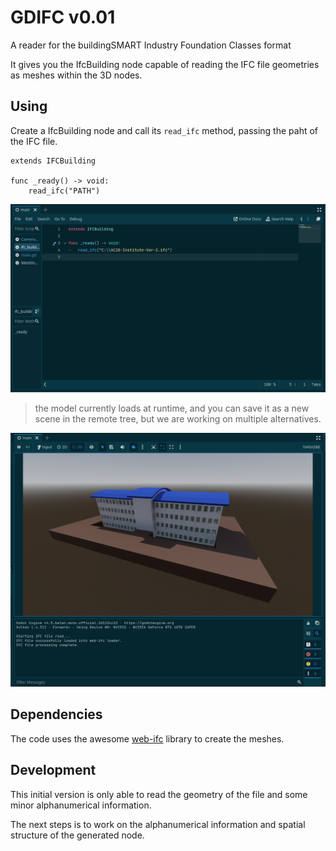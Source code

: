 # GDIFC v0.01

A reader for the buildingSMART Industry Foundation Classes format

It gives you the IfcBuilding node capable of reading the IFC file geometries as meshes within the 3D nodes.

## Using

Create a IfcBuilding node and call its `read_ifc` method, passing the paht of the IFC file.

```
extends IFCBuilding

func _ready() -> void:
	read_ifc("PATH")
```

![Node code](images/code.png)

> the model currently loads at runtime, and you can save it as a new scene in the remote tree, but we are working on multiple alternatives.

![Loaded model](images/model.png)

## Dependencies 

The code uses the awesome [web-ifc](https://github.com/ThatOpen/engine_web-ifc) library to create the meshes.

## Development

This initial version is only able to read the geometry of the file and some minor alphanumerical information.

The next steps is to work on the alphanumerical information and spatial structure of the generated node.